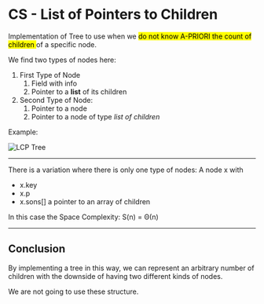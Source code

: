 # CS - List of Pointers to Children
Implementation of Tree to use when we <mark> do not know A-PRIORI the count of children </mark> 
of a specific node.

We find two types of nodes here:
1. First Type of Node
   1. Field with info
   2. Pointer to a **list** of its children
2. Second Type of Node:
   1. Pointer to a node
   2. Pointer to a node of type *list of children*
   
Example:

![LCP Tree](https://github.com/PayThePizzo/ASD/blob/main/Resources/LCP-Tree.jpg?raw=TRUE)

---
There is a variation where there is only one type of nodes:
A node x with
* x.key
* x.p
* x.sons[] a pointer to an array of children

In this case the Space Complexity: S(n) = Θ(n)

---

## Conclusion

By implementing a tree in this way, we can represent an arbitrary number of children with the downside of having two different
kinds of nodes.

We are not going to use these structure.
